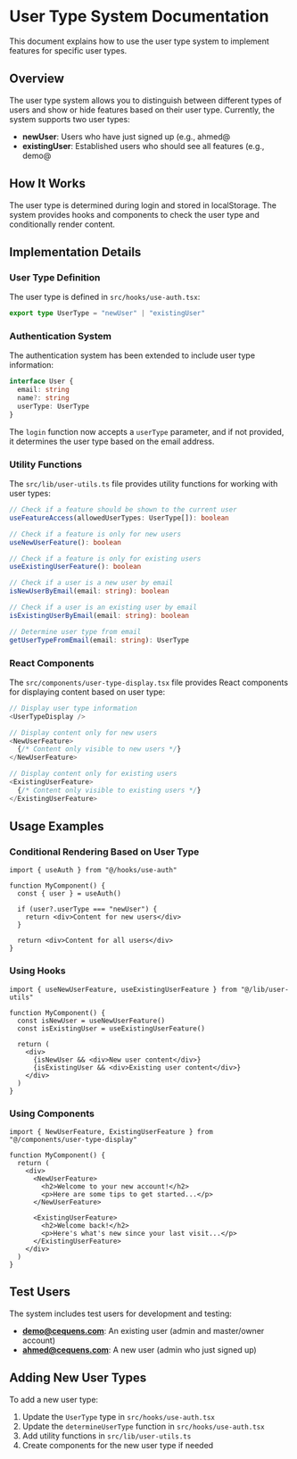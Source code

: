 # User Type System Documentation

This document explains how to use the user type system to implement features for specific user types.

## Overview

The user type system allows you to distinguish between different types of users and show or hide features based on their user type. Currently, the system supports two user types:

- **newUser**: Users who have just signed up (e.g., ahmed@
- **existingUser**: Established users who should see all features (e.g., demo@

## How It Works

The user type is determined during login and stored in localStorage. The system provides hooks and components to check the user type and conditionally render content.

## Implementation Details

### User Type Definition

The user type is defined in `src/hooks/use-auth.tsx`:

```typescript
export type UserType = "newUser" | "existingUser"
```

### Authentication System

The authentication system has been extended to include user type information:

```typescript
interface User {
  email: string
  name?: string
  userType: UserType
}
```

The `login` function now accepts a `userType` parameter, and if not provided, it determines the user type based on the email address.

### Utility Functions

The `src/lib/user-utils.ts` file provides utility functions for working with user types:

```typescript
// Check if a feature should be shown to the current user
useFeatureAccess(allowedUserTypes: UserType[]): boolean

// Check if a feature is only for new users
useNewUserFeature(): boolean

// Check if a feature is only for existing users
useExistingUserFeature(): boolean

// Check if a user is a new user by email
isNewUserByEmail(email: string): boolean

// Check if a user is an existing user by email
isExistingUserByEmail(email: string): boolean

// Determine user type from email
getUserTypeFromEmail(email: string): UserType
```

### React Components

The `src/components/user-type-display.tsx` file provides React components for displaying content based on user type:

```typescript
// Display user type information
<UserTypeDisplay />

// Display content only for new users
<NewUserFeature>
  {/* Content only visible to new users */}
</NewUserFeature>

// Display content only for existing users
<ExistingUserFeature>
  {/* Content only visible to existing users */}
</ExistingUserFeature>
```

## Usage Examples

### Conditional Rendering Based on User Type

```tsx
import { useAuth } from "@/hooks/use-auth"

function MyComponent() {
  const { user } = useAuth()
  
  if (user?.userType === "newUser") {
    return <div>Content for new users</div>
  }
  
  return <div>Content for all users</div>
}
```

### Using Hooks

```tsx
import { useNewUserFeature, useExistingUserFeature } from "@/lib/user-utils"

function MyComponent() {
  const isNewUser = useNewUserFeature()
  const isExistingUser = useExistingUserFeature()
  
  return (
    <div>
      {isNewUser && <div>New user content</div>}
      {isExistingUser && <div>Existing user content</div>}
    </div>
  )
}
```

### Using Components

```tsx
import { NewUserFeature, ExistingUserFeature } from "@/components/user-type-display"

function MyComponent() {
  return (
    <div>
      <NewUserFeature>
        <h2>Welcome to your new account!</h2>
        <p>Here are some tips to get started...</p>
      </NewUserFeature>
      
      <ExistingUserFeature>
        <h2>Welcome back!</h2>
        <p>Here's what's new since your last visit...</p>
      </ExistingUserFeature>
    </div>
  )
}
```

## Test Users

The system includes test users for development and testing:

- **demo@cequens.com**: An existing user (admin and master/owner account)
- **ahmed@cequens.com**: A new user (admin who just signed up)

## Adding New User Types

To add a new user type:

1. Update the `UserType` type in `src/hooks/use-auth.tsx`
2. Update the `determineUserType` function in `src/hooks/use-auth.tsx`
3. Add utility functions in `src/lib/user-utils.ts`
4. Create components for the new user type if needed